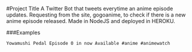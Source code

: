 #Project Title
A Twitter Bot that tweets everytime an anime episode updates. Requesting from the site, gogoanime, to check if there is a new anime episode released. Made in NodeJS and deployed in HEROKU.

###Examples
```
Yowamushi Pedal Episode 0 in now Available #anime #animewatch
```